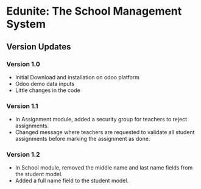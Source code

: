 # Edunite: The School Management System

## Version Updates
### Version 1.0
- Initial Download and installation on odoo platform
- Odoo demo data inputs
- Little changes in the code

### Version 1.1
- In Assignment module, added a security group for teachers to reject assignments.
- Changed message where teachers are requested to validate all student assignments before marking the assignment as done.

### Version 1.2
- In School module, removed the middle name and last name fields from the student model.
- Added a full name field to the student model.